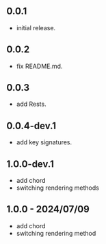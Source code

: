 ## 0.0.1
* initial release.

## 0.0.2
* fix README.md.

## 0.0.3
* add Rests.

## 0.0.4-dev.1
* add key signatures.

## 1.0.0-dev.1
* add chord 
* switching rendering methods

## 1.0.0 - 2024/07/09
* add chord 
* switching rendering method